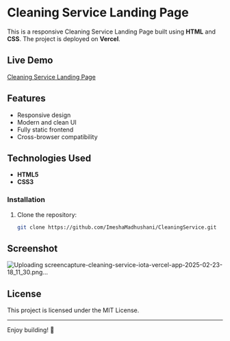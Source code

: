 # Cleaning Service Landing Page

This is a responsive Cleaning Service Landing Page built using **HTML** and **CSS**. The project is deployed on **Vercel**.

## Live Demo
[Cleaning Service Landing Page](https://cleaning-service-iota.vercel.app/)

## Features
- Responsive design
- Modern and clean UI
- Fully static frontend
- Cross-browser compatibility

## Technologies Used
- **HTML5**
- **CSS3**



### Installation
1. Clone the repository:
   ```sh
   git clone https://github.com/ImeshaMadhushani/CleaningService.git
   ```


## Screenshot
![Uploading screencapture-cleaning-service-iota-vercel-app-2025-02-23-18_11_30.png…]()


## License
This project is licensed under the MIT License.

---

Enjoy building! 🚀

